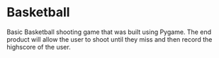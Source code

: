 # Basketball
Basic Basketball shooting game that was built using Pygame.
The end product will allow the user to shoot until they miss and then record the
highscore of the user.
